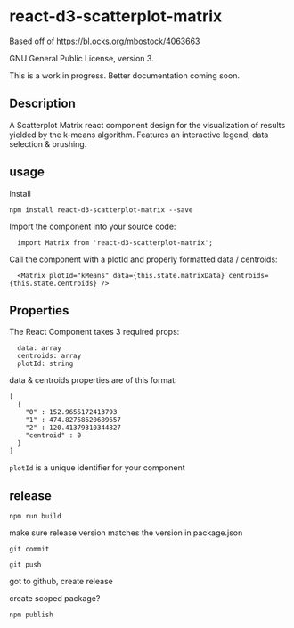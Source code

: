 # react-d3-scatterplot-matrix

Based off of https://bl.ocks.org/mbostock/4063663

GNU General Public License, version 3. 

This is a work in progress. Better documentation coming soon.

## Description


A Scatterplot Matrix react component design for the visualization of results yielded by the k-means algorithm. Features an interactive legend, data selection & brushing. 

## usage

Install 
```
npm install react-d3-scatterplot-matrix --save
```

Import the component into your source code:

```
  import Matrix from 'react-d3-scatterplot-matrix';
```

Call the component with a plotId and properly formatted data / centroids:

```
  <Matrix plotId="kMeans" data={this.state.matrixData} centroids= {this.state.centroids} />
```



## Properties

The React Component takes 3 required props:

```
  data: array
  centroids: array
  plotId: string
```

data & centroids properties are of this format:

```
[
  {
    "0" : 152.9655172413793
    "1" : 474.82758620689657
    "2" : 120.41379310344827
    "centroid" : 0
  }
]
```

`plotId` is a unique identifier for your component


## release

```
npm run build
```

make sure release version matches the version in package.json

```
git commit 

git push
```

got to github, create release


create scoped package? 

```
npm publish
```

 

